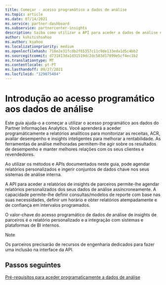 ```yaml
---
title: Começar - acesso programático a dados de análise
ms.topic: article
ms.date: 07/14/2021
ms.service: partner-dashboard
ms.subservice: partnercenter-insights
description: Saiba como utilizar a API para aceder a dados de análise de insights de parceiros.
author: kshitishsahoo
ms.author: ksahoo
ms.localizationpriority: medium
ms.openlocfilehash: 718e2e31fcdb2f65357c11c9de133eda1d5c4bb2
ms.sourcegitcommit: d731813da1d31519dc2dc583d17899e5cf4ec1b2
ms.translationtype: MT
ms.contentlocale: pt-PT
ms.lasthandoff: 09/27/2021
ms.locfileid: "129075404"
---
```

# <a name="get-started-with-programmatic-access-to-analytics-data"></a>Introdução ao acesso programático aos dados de análise

Este guia ajuda-o a começar a utilizar o acesso programático aos dados do Partner Informações Analytics. Você aprenderá a aceder programáticamente a relatórios analíticos para monitorizar as receitas, ACR, avaliar desempenho e insights inteligentes para melhorar a rentabilidade. As ferramentas de análise melhoradas permitem-lhe agir sobre os resultados de desempenho e manter melhores relações com os seus clientes e revendedores.  

Ao utilizar os métodos e APIs documentados neste guia, pode agendar relatórios personalizados e ingerir conjuntos de dados chave nos seus sistemas de análise interna.

A API para aceder a relatórios de insights de parceiros permite-lhe agendar relatórios personalizados dos seus dados de análise assíncroneamente. A capacidade permite-lhe definir consultas/modelos de reporte com base nas suas necessidades, definir um horário e obter relatórios atempadamente e de confiança em intervalos programados.

O valor-chave do acesso programático de dados de análise de insights de parceiros é o relatório personalizado e a integração com sistemas e plataformas de BI internos.

> [!NOTE]
> Os parceiros precisarão de recursos de engenharia dedicados para fazer uma inclusão na interface da API.

## <a name="next-steps"></a>Passos seguintes

[Pré-requisitos para aceder programaticamente a dados de análise](insights-programmatic-prerequisites.md)